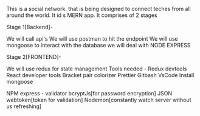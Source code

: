 This is a social network.
that is being designed to connect teches from all around the world.
It id s MERN app.
It comprises of 2 stages

Stage 1[Backend]-

We will call api's
We will use postman to hit the endpoint
We will use mongoose to interact with the database
we will deal with NODE EXPRESS

Stage 2[FRONTEND]-

We will use redux for state management
Tools needed -
Redux devtools
React developer tools
Bracket pair colorizer
Prettier
Gitbash VsCode
Install mongoose

NPM express - validator
bcryptJs[for password encryption]
JSON webtoken[token for validation]
Nodemon[constantly watch server without us refreshing]
